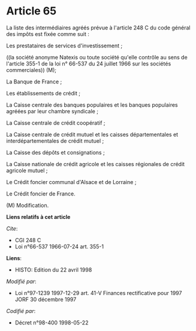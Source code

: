 # Article 65

La liste des intermédiaires agréés prévue à l'article 248 C du code général des impôts est fixée comme suit : 

Les prestataires de services d'investissement ;

((la société anonyme Natexis ou toute société qu'elle contrôle au sens de l'article 355-1 de la loi n° 66-537 du 24 juillet
1966 sur les sociétés commerciales)) (M);

La Banque de France ; 

Les établissements de crédit ;

La Caisse centrale des banques populaires et les banques populaires agréées par leur chambre syndicale ; 

La Caisse centrale de crédit coopératif ; 

La Caisse centrale de crédit mutuel et les caisses départementales et interdépartementales de crédit mutuel ; 

La Caisse des dépôts et consignations ; 

La Caisse nationale de crédit agricole et les caisses régionales de crédit agricole mutuel ; 

Le Crédit foncier communal d'Alsace et de Lorraine ; 

Le Crédit foncier de France.

(M) Modification.

**Liens relatifs à cet article**

_Cite_:

  - CGI 248 C
  - Loi n°66-537 1966-07-24 art. 355-1

**Liens**:

  - HISTO: Edition du 22 avril 1998

_Modifié par_:

  - Loi n°97-1239 1997-12-29 art. 41-V Finances rectificative pour 1997 JORF 30 décembre 1997

_Codifié par_:

  - Décret n°98-400 1998-05-22
